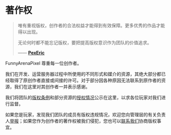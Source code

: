 # 著作权

> 唯有重视版权，创作者的合法权益才能得到有效保障。更多优秀的作品才能得以出现。
>
> 无论何时都不能忘记版权，要把提高版权意识作为团队的价值追求。
>
> —— [**PexEric**](/team/leadership/)

FunnyArenaPixel 尊重每一位创作者。

我们在开发、运营服务器过程中所使用的不同形式和媒介的资源，其绝大部分都已经取得了原创作者直接或间接的许可。对于部分因各种原因无法联系到原作者的资源，我们在这里对其创作者一并表示感谢。

我们将团队的[版权条例]()和部分资源的[授权情况](/copyright/assets/)公示在这里，以求各位玩家对我们进行监督。

如果您是玩家，发现我们团队的成员有版权违规情况，欢迎您向管理层的有关负责人[举报](mailto:admin@fapixel.com)；如果您作为创作者的著作权被我们侵犯，您也可以[联系我们](../contact.html)协商版权事宜。